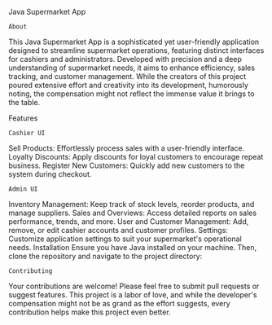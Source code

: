 Java Supermarket App

    About

This Java Supermarket App is a sophisticated yet user-friendly application designed to streamline supermarket operations, featuring distinct interfaces for cashiers and administrators. Developed with precision and a deep understanding of supermarket needs, it aims to enhance efficiency, sales tracking, and customer management. 
While the creators of this project poured extensive effort and creativity into its development, humorously noting, the compensation might not reflect the immense value it brings to the table.

Features

    Cashier UI

Sell Products: Effortlessly process sales with a user-friendly interface.
Loyalty Discounts: Apply discounts for loyal customers to encourage repeat business.
Register New Customers: Quickly add new customers to the system during checkout.

    Admin UI

Inventory Management: Keep track of stock levels, reorder products, and manage suppliers.
Sales and Overviews: Access detailed reports on sales performance, trends, and more.
User and Customer Management: Add, remove, or edit cashier accounts and customer profiles.
Settings: Customize application settings to suit your supermarket's operational needs.
Installation
Ensure you have Java installed on your machine. Then, clone the repository and navigate to the project directory:



    Contributing

Your contributions are welcome! 
Please feel free to submit pull requests or suggest features.
 This project is a labor of love, 
and while the developer's compensation might not be as grand as the effort suggests, 
every contribution helps make this project even better.